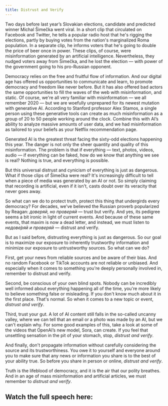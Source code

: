 ```yaml
---
title: Distrust and Verify
---
```


Two days before last year’s Slovakian elections, candidate and predicted winner Michal Šimečka went viral. In a short clip that circulated on Facebook and Twitter, he tells a popular radio host that he's rigging the elections, partly by buying votes from the nation's marginalized Roma population. In a separate clip, he informs voters that he's going to double the price of beer once in power. These clips, of course, were misinformation generated by an artificial intelligence. Nevertheless, they nudged voters away from Šimečka, and he lost the election — with power of the government going to his pro-Russian opponent.

Democracy relies on the free and fruitful flow of information. And our digital age has offered us opportunities to communicate and learn, to promote democracy and freedom like never before. But it has also offered bad actors the same opportunities to fill the waves of the web with misinformation, and static. Of course, we're all very familiar with misinformation — we all remember 2020 — but we are woefully unprepared for its newest mutation with generative AI. According to Stanford professor Alex Stamos, a single person using these generative tools can create as much misinformation as a group of 20 to 50 people working around the clock. Combine this with AI’s ability to analyze massive amounts of user data, and we had misinformation as tailored to your beliefs as your Netflix recommendation page.

Generated AI is the greatest threat facing the sixty-odd elections happening this year. The danger is not only the sheer quantity and quality of this misinformation. The problem is that if everything — text, photos, videos, audio — if everything can be faked, how do we know that anything we see is real? Nothing is true, and everything is possible.

But this universal distrust and cynicism of everything is just as dangerous. What if those clips of Šimečka were real? It's increasingly difficult to tell when a piece of media was generated by an AI or not. So simply claiming that recording is artificial, even if it isn't, casts doubt over its veracity that never goes away.

So what can we do to protect truth, protect this thing that undergirds every democracy? For decades, we’ve believed the Russian proverb popularized by Reagan: *доверяй, но проверяй* — trust but verify. And yes, its pedigree seems a bit ironic in light of current events. And because of these same events, that maxim is now a dead letter, and instead, we must listen to *недове́ряй и проверяй* — distrust and verify.

But as I said before, distrusting everything is just as dangerous. So our goal is to maximize our exposure to inherently trustworthy information and minimize our exposure to untrustworthy sources. So what can we do?

First, get your news from reliable sources and be aware of their bias. And no random Facebook or TikTok accounts are not reliable or unbiased. And especially when it comes to something you're deeply personally involved in, remember to distrust and verify.

Second, be conscious of your own blind spots. Nobody can be incredibly well informed about everything happening all of the time, you're more likely to believe something false or misleading. If you don't know much about it in the first place. That's normal. So when it comes to a new topic or event, *distrust and verify*.

Third, trust your gut. A lot of AI content still falls in the so-called uncanny valley, where we can tell that an email or a photo was made by an AI, but we can't explain why. For some good examples of this, take a look at some of the videos that OpenAI’s new model, Sora, can create. If you feel that unsettling sensation in the pit of your stomach, stop, *distrust and verify*. 

And finally, don't propagate information without carefully considering the source and its trustworthiness. You owe it to yourself and everyone around you to make sure that any news or information you share is to the best of your ability true. So before you share in person or online, *distrust and verify*.

Truth is the lifeblood of democracy, and it is the air that our polity breathes. And in an age of mass misinformation and artificial articles, we must remember to *distrust and verify*.

## Watch the full speech here:

<!--video:https://www.youtube.com/watch?v=5zo8vb3XSKk-->